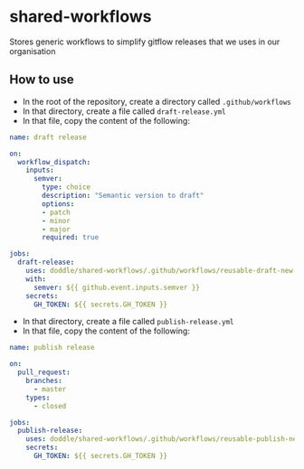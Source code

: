 shared-workflows
================

Stores generic workflows to simplify gitflow releases that we uses in our organisation

## How to use

- In the root of the repository, create a directory called `.github/workflows`
- In that directory, create a file called `draft-release.yml`
- In that file, copy the content of the following:

```yaml
name: draft release

on:
  workflow_dispatch:
    inputs:
      semver:
        type: choice
        description: "Semantic version to draft"
        options:
        - patch
        - minor
        - major
        required: true

jobs:
  draft-release:
    uses: doddle/shared-workflows/.github/workflows/reusable-draft-new-release-workflow.yml@1.x
    with:
      semver: ${{ github.event.inputs.semver }}
    secrets:
      GH_TOKEN: ${{ secrets.GH_TOKEN }}
```

- In that directory, create a file called `publish-release.yml`
- In that file, copy the content of the following:

```yaml
name: publish release

on:
  pull_request:
    branches:
      - master
    types:
      - closed

jobs:
  publish-release:
    uses: doddle/shared-workflows/.github/workflows/reusable-publish-new-release-workflow.yml@1.x
    secrets:
      GH_TOKEN: ${{ secrets.GH_TOKEN }}
```
